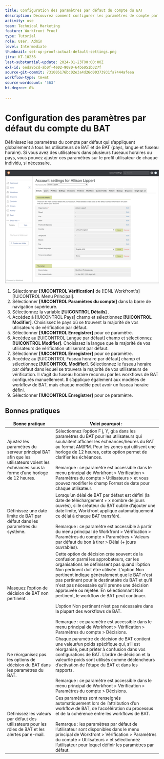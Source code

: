 ```yaml
---
title: Configuration des paramètres par défaut du compte du BAT
description: Découvrez comment configurer les paramètres de compte par défaut qui s’appliquent globalement à tous les utilisateurs de BAT et de vérification .
activity: use
team: Technical Marketing
feature: Workfront Proof
type: Tutorial
role: User, Admin
level: Intermediate
thumbnail: set-up-proof-actual-default-settings.png
jira: KT-10236
last-substantial-update: 2024-01-23T00:00:00Z
exl-id: 6eda8bcd-ab0f-4e02-9080-64b6051b327f
source-git-commit: 731005176bc02e3a4d26d00373931fa7444afeea
workflow-type: tm+mt
source-wordcount: '563'
ht-degree: 0%

---
```


# Configuration des paramètres par défaut du compte du BAT

Définissez les paramètres du compte par défaut qui s’appliquent globalement à tous les utilisateurs de BAT et de BAT (pays, langue et fuseau horaire). Si vous avez des utilisateurs dans plusieurs fuseaux horaires ou pays, vous pouvez ajuster ces paramètres sur le profil utilisateur de chaque individu, si nécessaire.

![Fenêtre des paramètres du compte pour la vérification](assets/proof-system-setups-default-account-settings.png)

1. Sélectionner **[!UICONTROL Vérification]** de [!DNL Workfront's] [!UICONTROL Menu Principal].
1. Sélectionner **[!UICONTROL Paramètres du compte]** dans la barre de navigation supérieure.
1. Sélectionnez la variable **[!UICONTROL Détails]** .
1. Accédez à [!UICONTROL Pays] champ et sélectionnez **[!UICONTROL Modifier]**. Choisissez le pays où se trouvent la majorité de vos utilisateurs de vérification par défaut.
1. Sélectionner **[!UICONTROL Enregistrer]** pour ce paramètre.
1. Accédez au [!UICONTROL Langue par défaut] champ et sélectionnez **[!UICONTROL Modifier]**. Choisissez la langue que la majorité de vos utilisateurs de vérification utiliseront par défaut.
1. Sélectionner **[!UICONTROL Enregistrer]** pour ce paramètre.
1. Accédez au [!UICONTROL Fuseau horaire par défaut] champ et sélectionnez **[!UICONTROL Modifier]**. Sélectionnez le fuseau horaire par défaut dans lequel se trouvera la majorité de vos utilisateurs de vérification. Il s’agit du fuseau horaire reconnu par les workflows de BAT configurés manuellement. Il s’applique également aux modèles de workflow de BAT, mais chaque modèle peut avoir un fuseau horaire défini.
1. Sélectionner **[!UICONTROL Enregistrer]** pour ce paramètre.

## Bonnes pratiques


| Bonne pratique | Voici pourquoi : |
|---|---|
| Ajustez les paramètres du serveur principal BAT afin que les utilisateurs voient les échéances sous la forme d’une horloge de 12 heures. | Sélectionnez l’option F j, Y, gi:a dans les paramètres du BAT pour les utilisateurs qui souhaitent afficher les échéances/heures du BAT au format AM/PM. Pour les zones qui utilisent une horloge de 12 heures, cette option permet de clarifier les échéances. <br> <br>Remarque : ce paramètre est accessible dans le menu principal de Workfront > Vérification > Paramètres du compte > Utilisateurs > et vous pouvez modifier le champ Format de date pour chaque utilisateur. |
| Définissez une date limite de BAT par défaut dans les paramètres du système. | Lorsqu’un délai de BAT par défaut est défini (la date de téléchargement + x nombre de jours ouvrés), si le créateur du BAT oublie d’ajouter une date limite, Workfront applique automatiquement ce délai à chaque BAT transféré. <br> <br>Remarque : ce paramètre est accessible à partir du menu principal de Workfront > Vérification > Paramètres du compte > Paramètres > Valeurs par défaut du bon à tirer > Délai (+ jours ouvrables). |
| Masquez l’option de décision de BAT non pertinent . | Cette option de décision crée souvent de la confusion parmi les approbateurs, car les organisations ne définissent pas quand l’option Non pertinent doit être utilisée. L&#39;option Non pertinent indique généralement que le BAT n&#39;est pas pertinent pour le destinataire du BAT et qu&#39;il n&#39;est pas nécessaire qu&#39;il prenne une décision approuvée ou rejetée. En sélectionnant Non pertinent, le workflow de BAT peut continuer.<br> <br>L’option Non pertinent n’est pas nécessaire dans la plupart des workflows de BAT.<br> <br>Remarque : ce paramètre est accessible dans le menu principal de Workfront > Vérification > Paramètres du compte > Décisions. |
| Ne réorganisez pas les options de décision du BAT dans les paramètres du BAT. | Chaque paramètre de décision de BAT contient une valeur/un poids spécifique qui, s’il est réorganisé, peut prêter à confusion dans vos configurations de BAT. L’ordre de décision et la valeur/le poids sont utilisés comme déclencheurs d’activation de l’étape du BAT et dans les rapports.<br> <br>Remarque : ce paramètre est accessible dans le menu principal de Workfront > Vérification > Paramètres du compte > Décisions. |
| Définissez les valeurs par défaut des utilisateurs pour les rôles de BAT et les alertes par e-mail. | Ces paramètres sont renseignés automatiquement lors de l’attribution d’un workflow de BAT, de l’accélération du processus et de la cohérence entre les workflows de BAT.<br> <br>Remarque : les paramètres par défaut de l’utilisateur sont disponibles dans le menu principal de Workfront > Vérification > Paramètres du compte > Utilisateurs > et sélectionnez l’utilisateur pour lequel définir les paramètres par défaut. |
